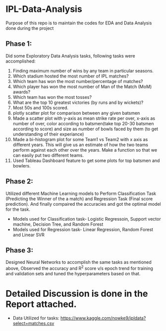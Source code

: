 # IPL-Data-Analysis
Purpose of this repo is to maintain the codes for EDA and Data Analysis done during the project

## Phase 1: 
Did some Exploratory Data Analysis tasks, following tasks were accomplished:
1) Finding maximum number of wins by any team in particular seasons.
2) Which stadium hosted the most number of IPL matches?
3) Which team has won the most number/percentage of matches?
4) Which player has won the most number of Man of the Match (MoM) awards?
5) Which team has won the most tosses?
6) What are the top 10 greatest victories (by runs and by wickets)?
7) Most 50s and 100s scored.
8) plotly scatter plot for comparison between any given batsmen
9) Made a scatter plot with y-axis as mean strike rate per over, x-axis as number of over, color according to batsmen(take top 20-30 batsmen according to score) and size as number of bowls faced by them (to get understanding of their experiance)
10) Made a bi-histogram plot for some Team1 vs Team2 with x axis as different years. This will give us an estimate of how the two teams perform against each other over the years. Make a function so that we can easily put two different teams.
11) Used Tableau Dashboard feature to get some plots for top batsmen and bowlers.

## Phase 2:
Utilized different Machine Learning models to Perform Classification Task (Predicting the Winner of the a match) and Regression Task (Final score prediction). And finally compaired the accuracies and got the optimal model for the task. <br>
- Models used for Classification task- Logistic Regressoin, Support vector machine, Decision Tree, and Random Forest  <br>
- Models used for Regression task- Linear Regression, Random Forest and Linear SVR

## Phase 3:
Designed Neural Networks to accomplish the same tasks as mentioned above, Observed the accuracy and R<sup>2</sup> score v/s epoch trend for training and validation sets and tuned the hyperparameters based on that.


# Detailed Discussion is done in the Report attached.

- Data Utilized for tasks: https://www.kaggle.com/nowke9/ipldata?select=matches.csv

